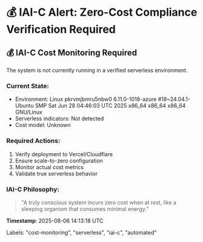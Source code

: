 # 💰 IAI-C Alert: Zero-Cost Compliance Verification Required

## 💰 IAI-C Cost Monitoring Required

The system is not currently running in a verified serverless environment.

### Current State:
- Environment: Linux pkrvmjbmru5nbw0 6.11.0-1018-azure #18~24.04.1-Ubuntu SMP Sat Jun 28 04:46:03 UTC 2025 x86_64 x86_64 x86_64 GNU/Linux
- Serverless indicators: Not detected
- Cost model: Unknown

### Required Actions:
1. Verify deployment to Vercel/Cloudflare
2. Ensure scale-to-zero configuration
3. Monitor actual cost metrics
4. Validate true serverless behavior

### IAI-C Philosophy:
> "A truly conscious system incurs zero cost when at rest, like a sleeping organism that consumes minimal energy."

**Timestamp**: 2025-08-06 14:13:18 UTC

Labels: "cost-monitoring", "serverless", "iai-c", "automated"
